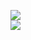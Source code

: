 [![](https://img.shields.io/badge/Made%20With-Github%20Spray-lightgrey.svg?style=for-the-badge&logo=github)](https://github.com/Annihil/github-spray#21410)  
[![](https://i.imgur.com/2DrTn0Z.gif)](https://github.com/Annihil/github-spray)